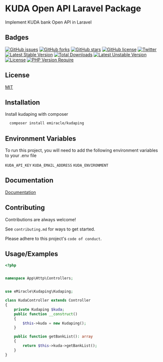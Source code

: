 
# KUDA Open API Laravel Package

Implement KUDA bank Open API in Laravel


## Badges
[![GitHub issues](https://img.shields.io/github/issues/e-Miracle/kudaping)](https://github.com/e-Miracle/kudaping/issues)
[![GitHub forks](https://img.shields.io/github/forks/e-Miracle/kudaping)](https://github.com/e-Miracle/kudaping/network)
[![GitHub stars](https://img.shields.io/github/stars/e-Miracle/kudaping)](https://github.com/e-Miracle/kudaping/stargazers)
[![GitHub license](https://img.shields.io/github/license/e-Miracle/kudaping)](https://github.com/e-Miracle/kudaping/blob/main/LICENSE)
[![Twitter](https://img.shields.io/twitter/url?style=social&url=https%3A%2F%2Fgithub.com%2Fe-Miracle%2Fkudaping)](https://twitter.com/intent/tweet?text=Wow:&url=https%3A%2F%2Fgithub.com%2Fe-Miracle%2Fkudaping)
[![Latest Stable Version](http://poser.pugx.org/emiracle/kudaping/v)](https://packagist.org/packages/emiracle/kudaping) 
[![Total Downloads](http://poser.pugx.org/emiracle/kudaping/downloads)](https://packagist.org/packages/emiracle/kudaping) 
[![Latest Unstable Version](http://poser.pugx.org/emiracle/kudaping/v/unstable)](https://packagist.org/packages/emiracle/kudaping) 
[![License](http://poser.pugx.org/emiracle/kudaping/license)](https://packagist.org/packages/emiracle/kudaping) 
[![PHP Version Require](http://poser.pugx.org/emiracle/kudaping/require/php)](https://packagist.org/packages/emiracle/kudaping)




## License

[MIT](https://choosealicense.com/licenses/mit/)


## Installation

Install kudaping with composer

```bash
  composer install emiracle/kudaping
```
    
## Environment Variables

To run this project, you will need to add the following environment variables to your .env file

`KUDA_API_KEY`
`KUDA_EMAIL_ADDRESS`
`KUDA_ENVIRONMENT`


## Documentation

[Documentation](https://medium.com/@miraclechibuzo/kudaping-a-laravel-package-for-kuda-bank-open-api-84e747c049f)


## Contributing

Contributions are always welcome!

See `contributing.md` for ways to get started.

Please adhere to this project's `code of conduct`.


## Usage/Examples

```php
<?php


namespace App\Http\Controllers;


use eMiracle\Kudaping\Kudaping;

class KudaController extends Controller
{
    private Kudaping $kuda;
    public function __construct()
    {
        $this->kuda = new Kudaping();
    }

    public function getBankList(): array
    {
        return $this->kuda->getBankList();
    }
}

```

